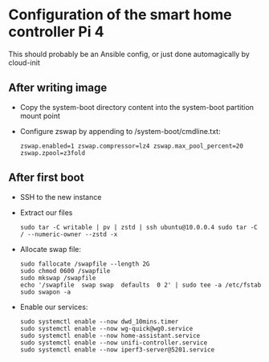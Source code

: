 # Configuration of the smart home controller Pi 4

This should probably be an Ansible config, or just done automagically by cloud-init

## After writing image

* Copy the system-boot directory content into the system-boot partition mount point

* Configure zswap by appending to /system-boot/cmdline.txt:

      zswap.enabled=1 zswap.compressor=lz4 zswap.max_pool_percent=20 zswap.zpool=z3fold

## After first boot

* SSH to the new instance

* Extract our files

      sudo tar -C writable | pv | zstd | ssh ubuntu@10.0.0.4 sudo tar -C / --numeric-owner --zstd -x

* Allocate swap file:

      sudo fallocate /swapfile --length 2G
      sudo chmod 0600 /swapfile
      sudo mkswap /swapfile
      echo '/swapfile  swap swap  defaults  0 2' | sudo tee -a /etc/fstab
      sudo swapon -a

* Enable our services:

      sudo systemctl enable --now dwd_10mins.timer
      sudo systemctl enable --now wg-quick@wg0.service
      sudo systemctl enable --now home-assistant.service
      sudo systemctl enable --now unifi-controller.service
      sudo systemctl enable --now iperf3-server@5201.service
